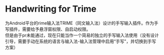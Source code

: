 # Handwriting for Trime
为Android平台的rime输入法TRIME（同文输入法）设计的手写输入插件。作为手写插件，需要给予悬浮窗权限、自启动权限。  
但是由于pr未能通过，现在只能当作一个简易的独立的手写输入法使用（没有设计引导，需要手动在系统的语言与输入法-输入法管理中启用“手写”，并切换到手写方案） 



